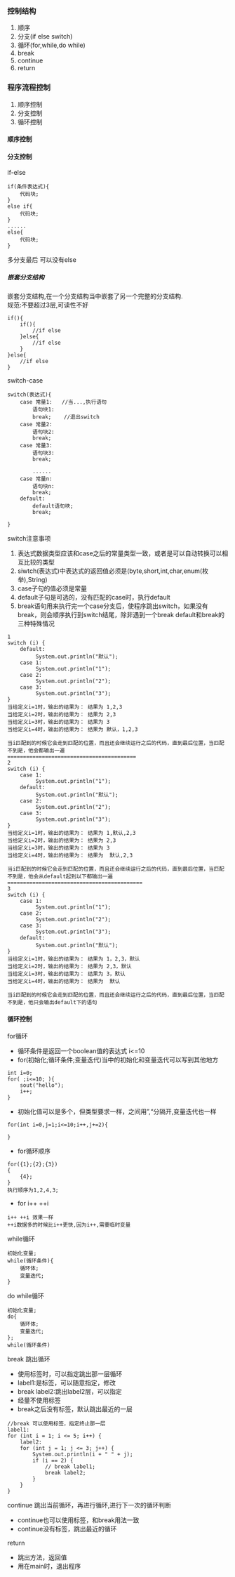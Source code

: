 ### 控制结构
1. 顺序
2. 分支(if else switch)
3. 循环(for,while,do while)
4. break
5. continue
6. return

### 程序流程控制
1. 顺序控制
2. 分支控制
3. 循环控制

#### 顺序控制
#### 分支控制
if-else
``` 
if(条件表达式){
    代码块;
}
else if{
    代码块;
}
......
else{
    代码块;
}
```
多分支最后 可以没有else

##### 嵌套分支结构
嵌套分支结构,在一个分支结构当中嵌套了另一个完整的分支结构.<br>
规范:不要超过3层,可读性不好
```
if(){
    if(){
        //if else
    }else{
        //if else
    }
}else{
    //if else
}
```
switch-case
``` 
switch(表达式){
    case 常量1:   //当...,执行语句
        语句块1:
        break;    //退出switch
    case 常量2:
        语句块2: 
        break;  
    case 常量3:
        语句块3:
        break;
        
        ......    
    case 常量n:
        语句块n: 
        break;
    default:
        default语句块;
        break;  
  
}
```
switch注意事项
1. 表达式数据类型应该和case之后的常量类型一致，或者是可以自动转换可以相互比较的类型
2. siwtch(表达式)中表达式的返回值必须是(byte,short,int,char,enum(枚举),String)
3. case子句的值必须是常量
4. default子句是可选的，没有匹配的case时，执行default
5. break语句用来执行完一个case分支后，使程序跳出switch，如果没有break，则会顺序执行到switch结尾，除非遇到一个break
default和break的三种特殊情况
```
1
switch (i) {     
    default:     
         System.out.println("默认");    
    case 1:     
         System.out.println("1");     
    case 2:     
         System.out.println("2");   
    case 3:     
         System.out.println("3");     
} 
当给定义i=1时，输出的结果为： 结果为 1,2,3 
当给定义i=2时，输出的结果为： 结果为 2,3
当给定义i=3时，输出的结果为： 结果为 3
当给定义i=4时，输出的结果为： 结果为 默认，1,2,3

当i匹配到的时候它会走到匹配的位置，而且还会继续运行之后的代码，直到最后位置，当匹配不到是，他会都输出一遍
=========================================
2
switch (i) {        
    case 1:     
         System.out.println("1");   
    default:     
         System.out.println("默认");   
    case 2:     
         System.out.println("2");   
    case 3:     
         System.out.println("3");     
} 
当给定义i=1时，输出的结果为： 结果为 1,默认,2,3 
当给定义i=2时，输出的结果为： 结果为 2,3
当给定义i=3时，输出的结果为： 结果为 3
当给定义i=4时，输出的结果为： 结果为  默认,2,3

当i匹配到的时候它会走到匹配的位置，而且还会继续运行之后的代码，直到最后位置，当匹配不到是，他会从default起到以下都输出一遍
===========================================
3
switch (i) {        
    case 1:     
         System.out.println("1");     
    case 2:     
         System.out.println("2");   
    case 3:     
         System.out.println("3");   
    default:     
         System.out.println("默认");   
} 
当给定义i=1时，输出的结果为： 结果为 1，2,3，默认 
当给定义i=2时，输出的结果为： 结果为 2,3，默认 
当给定义i=3时，输出的结果为： 结果为 3，默认
当给定义i=4时，输出的结果为： 结果为  默认

当i匹配到的时候它会走到匹配的位置，而且还会继续运行之后的代码，直到最后位置，当匹配不到是，他只会输出default下的语句
```
#### 循环控制
for循环
- 循环条件是返回一个boolean值的表达式 i<=10
- for(初始化;循环条件;变量迭代)当中的初始化和变量迭代可以写到其他地方
``` 
int i=0;
for( ;i<=10; ){
    sout("hello");
    i++;
}
```
- 初始化值可以是多个，但类型要求一样，之间用”,“分隔开,变量迭代也一样
```
for(int i=0,j=1;i<=10;i++,j+=2){

}
```
- for循环顺序
``` 
for({1};{2};{3})
{
    {4};
}
执行顺序为1,2,4,3;
```
- for i++ ++i
```
i++ ++i 效果一样
++i数据多的时候比i++更快,因为i++,需要临时变量
```
while循环
```
初始化变量;
while(循环条件){
    循环体;
    变量迭代;
}
```
do while循环
``` 
初始化变量;
do{
    循环体;
    变量迭代;
};
while(循环条件)
```
break 跳出循环
- 使用标签时，可以指定跳出那一层循环
- label1:是标签，可以随意指定，修改
- break label2:跳出label2层，可以指定
- 经量不使用标签
- break之后没有标签，默认跳出最近的一层
``` 
//break 可以使用标签，指定终止那一层
label1:
for (int i = 1; i <= 5; i++) {
    label2:
    for (int j = 1; j <= 3; j++) {
        System.out.println(i + " " + j);
        if (i == 2) {
            // break label1;
            break label2;
        }
    }
}
```
continue 跳出当前循环，再进行循环,进行下一次的循环判断
- continue也可以使用标签，和break用法一致 
- continue没有标签，跳出最近的循环

return
- 跳出方法，返回值
- 用在main时，退出程序

